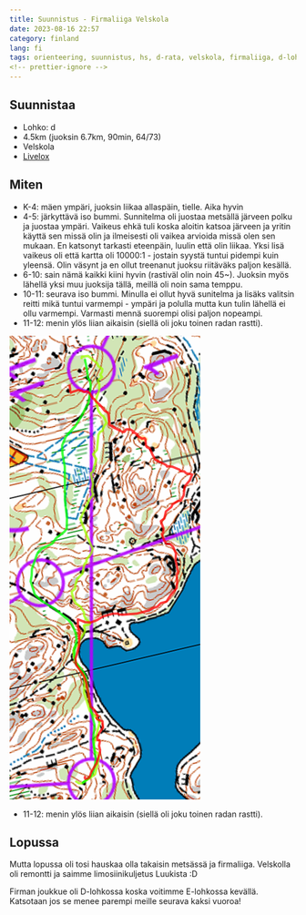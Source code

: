 ```yaml
---
title: Suunnistus - Firmaliiga Velskola
date: 2023-08-16 22:57
category: finland
lang: fi
tags: orienteering, suunnistus, hs, d-rata, velskola, firmaliiga, d-lohko, lippukallio
<!-- prettier-ignore -->
---
```


## Suunnistaa

- Lohko: d
- 4.5km (juoksin 6.7km, 90min, 64/73)
- Velskola
- [Livelox](https://www.livelox.com/Viewer/Firmaliiga-2023-syksy-1-kisa-Velskola/D?classId=644526&tab=player)

## Miten

- K-4: mäen ympäri, juoksin liikaa allaspäin, tielle. Aika hyvin
- 4-5: järkyttävä iso bummi. Sunnitelma oli juostaa metsällä järveen polku ja
  juostaa ympäri. Vaikeus ehkä tuli koska aloitin katsoa järveen ja yritin
  käyttä sen missä olin ja ilmeisesti oli vaikea arvioida missä olen sen mukaan.
  En katsonyt tarkasti eteenpäin, luulin että olin liikaa. Yksi lisä vaikeus oli
  että kartta oli 10000:1 - jostain syystä tuntui pidempi kuin yleensä. Olin
  väsynt ja en ollut treenanut juoksu riitäväks paljon kesällä.
- 6-10: sain nämä kaikki kiini hyvin (rastiväl olin noin 45~). Juoksin myös
  lähellä yksi muu juoksija tällä, meillä oli noin sama temppu.
- 10-11: seurava iso bummi. Minulla ei ollut hyvä sunitelma ja lisäks valitsin
  reitti mikä tuntui varmempi - ympäri ja polulla mutta kun tulin lähellä ei
  ollu varmempi. Varmasti mennä suorempi olisi paljon nopeampi.
- 11-12: menin ylös liian aikaisin (siellä oli joku toinen radan rastti).

[![from rasti 10 to 11](images/10-11.20230815.firmaliiga.png "10-11")](images/10-11.20230815.firmaliiga.png)

- 11-12: menin ylös liian aikaisin (siellä oli joku toinen radan rastti).

## Lopussa

Mutta lopussa oli tosi hauskaa olla takaisin metsässä ja firmaliiga. Velskolla
oli remontti ja saimme limosiinikuljetus Luukista :D

Firman joukkue oli D-lohkossa koska voitimme E-lohkossa kevällä. Katsotaan jos
se menee parempi meille seurava kaksi vuoroa!
